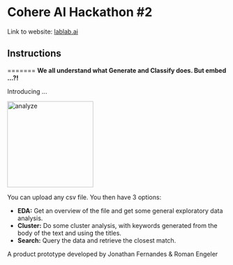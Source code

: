 # Cohere AI Hackathon #2
Link to website: [lablab.ai](https://lablab.ai/event/cohere-ai-hackathon-embed)

## Instructions
=======
**We all understand what Generate and Classify does. But embed ...?!**

Introducing ...

<img width="197" alt="analyze" src="https://user-images.githubusercontent.com/22507682/188329278-22789284-5104-40e2-ba26-53628864b7db.PNG">

You can upload any csv file. You then have 3 options:
- **EDA:** Get an overview of the file and get some general exploratory data analysis.
- **Cluster:** Do some cluster analysis, with keywords generated from the body of the text and using the titles.
- **Search:** Query the data and retrieve the closest match.

A product prototype developed by Jonathan Fernandes & Roman Engeler
